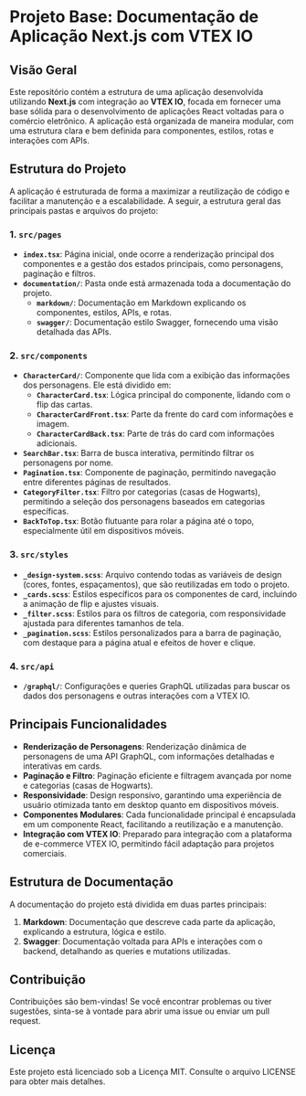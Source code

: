 # Projeto Base: Documentação de Aplicação Next.js com VTEX IO

## Visão Geral

Este repositório contém a estrutura de uma aplicação desenvolvida utilizando **Next.js** com integração ao **VTEX IO**, focada em fornecer uma base sólida para o desenvolvimento de aplicações React voltadas para o comércio eletrônico. A aplicação está organizada de maneira modular, com uma estrutura clara e bem definida para componentes, estilos, rotas e interações com APIs.

## Estrutura do Projeto

A aplicação é estruturada de forma a maximizar a reutilização de código e facilitar a manutenção e a escalabilidade. A seguir, a estrutura geral das principais pastas e arquivos do projeto:

### 1. `src/pages`

- **`index.tsx`**: Página inicial, onde ocorre a renderização principal dos componentes e a gestão dos estados principais, como personagens, paginação e filtros.
- **`documentation/`**: Pasta onde está armazenada toda a documentação do projeto.
  - **`markdown/`**: Documentação em Markdown explicando os componentes, estilos, APIs, e rotas.
  - **`swagger/`**: Documentação estilo Swagger, fornecendo uma visão detalhada das APIs.

### 2. `src/components`

- **`CharacterCard/`**: Componente que lida com a exibição das informações dos personagens. Ele está dividido em:
  - **`CharacterCard.tsx`**: Lógica principal do componente, lidando com o flip das cartas.
  - **`CharacterCardFront.tsx`**: Parte da frente do card com informações e imagem.
  - **`CharacterCardBack.tsx`**: Parte de trás do card com informações adicionais.
- **`SearchBar.tsx`**: Barra de busca interativa, permitindo filtrar os personagens por nome.
- **`Pagination.tsx`**: Componente de paginação, permitindo navegação entre diferentes páginas de resultados.
- **`CategoryFilter.tsx`**: Filtro por categorias (casas de Hogwarts), permitindo a seleção dos personagens baseados em categorias específicas.
- **`BackToTop.tsx`**: Botão flutuante para rolar a página até o topo, especialmente útil em dispositivos móveis.

### 3. `src/styles`

- **`_design-system.scss`**: Arquivo contendo todas as variáveis de design (cores, fontes, espaçamentos), que são reutilizadas em todo o projeto.
- **`_cards.scss`**: Estilos específicos para os componentes de card, incluindo a animação de flip e ajustes visuais.
- **`_filter.scss`**: Estilos para os filtros de categoria, com responsividade ajustada para diferentes tamanhos de tela.
- **`_pagination.scss`**: Estilos personalizados para a barra de paginação, com destaque para a página atual e efeitos de hover e clique.

### 4. `src/api`

- **`/graphql/`**: Configurações e queries GraphQL utilizadas para buscar os dados dos personagens e outras interações com a VTEX IO.

## Principais Funcionalidades

- **Renderização de Personagens**: Renderização dinâmica de personagens de uma API GraphQL, com informações detalhadas e interativas em cards.
- **Paginação e Filtro**: Paginação eficiente e filtragem avançada por nome e categorias (casas de Hogwarts).
- **Responsividade**: Design responsivo, garantindo uma experiência de usuário otimizada tanto em desktop quanto em dispositivos móveis.
- **Componentes Modulares**: Cada funcionalidade principal é encapsulada em um componente React, facilitando a reutilização e a manutenção.
- **Integração com VTEX IO**: Preparado para integração com a plataforma de e-commerce VTEX IO, permitindo fácil adaptação para projetos comerciais.

## Estrutura de Documentação

A documentação do projeto está dividida em duas partes principais:

1. **Markdown**: Documentação que descreve cada parte da aplicação, explicando a estrutura, lógica e estilo.
2. **Swagger**: Documentação voltada para APIs e interações com o backend, detalhando as queries e mutations utilizadas.

## Contribuição

Contribuições são bem-vindas! Se você encontrar problemas ou tiver sugestões, sinta-se à vontade para abrir uma issue ou enviar um pull request.

## Licença

Este projeto está licenciado sob a Licença MIT. Consulte o arquivo LICENSE para obter mais detalhes.
